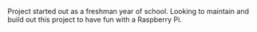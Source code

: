 Project started out as a freshman year of school. Looking to maintain and build out this project to have fun with a Raspberry Pi. 
